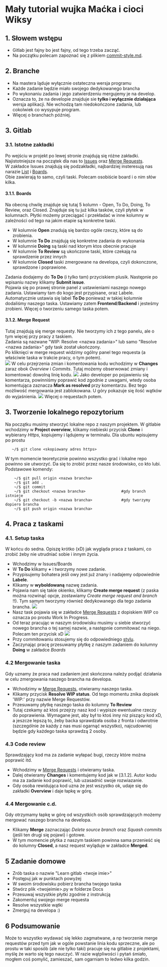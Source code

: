 # Mały tutorial wujka Maćka i cioci Wiksy
## 1. Słowem wstępu
* Gitlab jest fajny bo jest fajny, od tego trzeba zacząć.
* Na początku polecam zapoznać się z plikiem [commit-style.md](commit-style.md).
## 2. Branche
* Na mastera ląduje wyłącznie ostateczna wersja programu
* Każde zadanie będzie miało swojego dedykowanego brancha
* Po wykonaniu zadania i jego zatwierdzeniu mergujemy je na develop.
* Oznacza to, że na developie znajduje sie __tylko i wyłącznie działająca__ wersja aplikacji. 
Nie wchodzą tam niedokończone zadania, lub cokolwiek co wysypuje program.
* Więcej o branchach później. 
## 3. Gitlab
### 3.1. Istotne zakładki
Po wejściu w projekt po lewej stronie znajdują się różne zakładki. 
Najistotniejsze na początek dla nas to 
[Issues](https://gitlab.com/sasuke5055/python-project/-/issues) oraz 
[Merge Requests](https://gitlab.com/sasuke5055/python-project/-/merge_requests). \
W zakładce Issues znajdują się podzakładki, najbardziej insteresują nas narazie
[List](https://gitlab.com/sasuke5055/python-project/-/issues) i 
[Boards](https://gitlab.com/sasuke5055/python-project/-/boards). \
Obie zawierają to samo, czyli taski. Polecam osobiście board i o nim słów kilka.
#### 3.1.1. Boards
Na obecną chwilę znajduje się tutaj 5 kolumn - Open, To Do, Doing, To Review, oraz Closed. 
Znajduje się tu już kilka tasków, czyli płytek w kolumnach. Płytki możemy przeciągać i przekładać w inne kolumny
w zależności od tego na jakim etapie są konkretne taski. 
* W kolumnie __Open__ znadują się bardzo ogóle rzeczy, które są do zrobienia. 
* W kolumnie __To Do__ znajdują się konkretne zadania do wykonania
* W kolumnie __Doing__ są taski nad ktorym ktos obecnie pracuje
* W kolumnie __To Review__ są ukończone taski, które czekają na sprawdzenie przez innych
* W kolumnie __Closed__ taski zmergowane na developa, czyli dokonczone, sprawdzone i poprawione. 

Zadania dodajemy do __To Do__ (i tylko tam) przyciskiem plusik. Następnie po wpisaniu nazwy klikamy __Submit issue__.  
Pojawia się po prawej stronie panel z ustawieniami naszego nowego zadania. Ustawiamy tam do kogo jest przypisane,
oraz Labele.
Automatycznie ustawia się label __To Do__ ponieważ w takiej kolumnie dodaliśmy naszego taska. 
Ustawiamy zatem __Frontend__/__Backend__ i jesteśmy zrobieni.
Więcej o tworzeniu samego taska potem. 
#### 3.1.2. Merge Request
Tutaj znajdują się merge requesty. Nie tworzymy ich z tego panelu, ale o tym więcej przy pracy z taskiem. \
Zadania są nazwane "WIP: Resolve \<nazwa zadania>" lub samo "Resolve \<nazwa zadania>" gdy task został ukończony. \
Po kliknięci w merge request widzimy ogólny panel tego requesta (a właściwie taska w trakcie pracy, o tym potem). \
![](SS/merge_request.png)
W celu przejrzenia zmian i komentowania kodu wchodzimy w __Changes__ zaraz obok _Overview_ i _Commits_.
Tutaj możemy obserwować zmiany i komentować dowolną linię kodu.
![](SS/changes.png)
Jako developer po pojawieniu się komentarza, powinniśmy poprawić kod zgodnie z uwagami, wtedy osoba komentująca zaznacza __Mark as resolved__ 
przy komentarzu. Bez tego możliwość mergowania jest zablokowana. U góry pokazuje się ilość wątków do wyjaśnienia.
![](SS/comment.png)
Więcej o requestach potem.
## 3. Tworzenie lokalnego repozytorium
Na początku musimy stworzyć lokalne repo z naszym projektem. W gitlabie wchodzimy w __Project overview__,
 klikamy niebieski przycisk __Clone__ i wybierany _Https_, kopiujemy i lądujemy w terminalu. 
 Dla ubuntu wpisujemy po prostu
 ```
    ~/$ git clone <skopiowany adres https>
```
W tym momencie teoretycznie powinno wszystko grać i lokalne repo powinno sie utworzyć. 
Da się to zrobić przez nasze środowisko, co kto lubi.
Podstawowe komendy:
```
    ~/$ git pull origin <nazwa brancha>
    ~/$ git add .
    ~/$ git commit 
    ~/$ git checkout <nazwa brancha>                #gdy branch istnieje
    ~/$ git checkout -b <nazwa brancha>             #gdy tworzymy dopiero brancha
    ~/$ git push origin <nazwa brancha>
```
## 4. Praca z taskami
### 4.1. Setup taska
W końcu do sedna. Opiszę krótko (xD) jak wygląda praca z taskami, co zrobić żeby nie utrudniać sobie i innym życia.
* Wchodzimy w Issues/Boards
* W __To Do__ klikamy __+__ i tworzymy nowe zadanie. 
* Przypisujemy bohatera jeśli owy jest już znany i nadajemy odpowiednie __Labele__.
* Klikamy w __wyboldowaną__ nazwę zadania.
* Pojawia nam się takie okienko, klikamy __Create merge request__ 
(z paska można rozwinąć opcje, zostawiamy _Create merge request and branch_ !!). 
Tym samym tworzymy również dedykowanego dla tego zadania brancha.
![](SS/create_merge.png)
* Nasz task pojawia się w zakładce [Merge Requests](https://gitlab.com/sasuke5055/python-project/-/merge_requests) 
z dopiskiem WIP co oznacza po prostu Work In Progress.
* Od teraz pracując w naszym środowisku musimy u siebie stworzyć nowego brancha o tej samej nazwie, 
a następnie commitować na niego. Polecam ten przycisk xD
![](SS/copy_branch_name.png)
* Przy commitowaniu stosujemy się do odpowiedniego [stylu](commit-style.md).
* Zaczynając pracę przesuwamy płytkę z naszym zadaniem do kolumny __Doing__ w zakładce _Boards_
### 4.2 Mergowanie taska
Gdy uznamy że praca nad zadaniem jest skończona należy podjąć działania w celu zmergowania naszego brancha na developa.
* Wchodzimy w [Merge Requests](https://gitlab.com/sasuke5055/python-project/-/merge_requests), otwieramy naszego taska.
* Klikamy przycisk __Resolve WIP status__. Od tego momentu znika dopisek 'WIP:' przy nazwie Merge Requestów.
* Przesuwamy płytkę naszego taska do kolumny __To Review__
* Tutaj czekamy aż ktoś przejrzy nasz kod i wypisze ewentualne rzeczy do poprawienia. Wymagane jest, 
aby był to ktoś inny niz piszący kod xD, a jeszcze lepszą to, żeby backa sprawdzała osoba z fronta i odwrotnie 
(szczególnie że każdy z nas musi ogarnąć wszystko), najcudowniej będzie gdy każdego taska sprawdzą 2 osoby. 
### 4.3 Code review
Sprawdzający kod ma za zadanie wyłapać bugi, rzeczy które można poprawić itd. 
* Wchodzimy w [Merge Requests](https://gitlab.com/sasuke5055/python-project/-/merge_requests) i otwieramy taska.
* Dalej otwieramy __Changes__ i komentujemy kod jak w [3.1.2]. Autor kodu ma za zadanie kod poprawić, 
lub uzasadnić swoje rozwiazanie.
* Gdy osoba rewidująca kod uzna że jest wszystko ok, udaje się do zakładki __Overview__ i daje łapkę w górę. 
### 4.4 Mergowanie c.d.
Gdy otrzymamy łapkę w górę od wszystkich osób sprawdzających możemy mergować naszego brancha na developa.
* Klikamy __Merge__ zaznaczając _Delete source branch_ oraz _Squash commits_ (jeśli ten drugi się pojawi) i gotowe.
* W tym momencie płytka z naszym taskiem powinna sama przenieść się do kolumny __Closed__, 
a nasz request wyląduje w zakładce __Merged__. 
## 5 Zadanie domowe
* Zrób taska o nazwie "Learn gitlab \<twoje imie>"
* Postępuj jak w punktach powyżej
* W swoim środowisku pobierz brancha twojego taska
* Stwórz plik \<twojeimie>.py w folderze Docs
* Przesuwaj wszystkie płytki zgodnie z instrukcją
* Zakomentuj swojego merge requesta
* Resolve wszystkie wątki
* Zmerguj na developa :)
## 6 Podsumowanie
Może to wszystko wydawać się lekko zagmatwane, a np tworzenie merge requestów przed tym jak w ogóle powstanie linia 
kodu sprzeczne, ale po prostu w taki sposób (ale nie tylko taki) pracuje się na gitlabie z projektami, 
myślę że warto się tego nauczyć. W razie wątpliwości i pytań śmiało, mogłem coś pomylić, zamieszać, sam ogarniam to 
ledwo kilka godzin.

